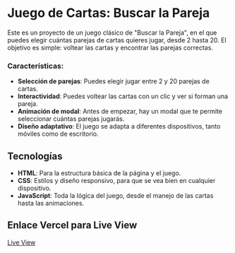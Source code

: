 # Juego de Cartas: Buscar la Pareja

Este es un proyecto de un juego clásico de "Buscar la Pareja", en el que puedes elegir cuántas parejas de cartas quieres jugar, desde 2 hasta 20. El objetivo es simple: voltear las cartas y encontrar las parejas correctas.

### Características:

- **Selección de parejas**: Puedes elegir jugar entre 2 y 20 parejas de cartas.
- **Interactividad**: Puedes voltear las cartas con un clic y ver si forman una pareja.
- **Animación de modal**: Antes de empezar, hay un modal que te permite seleccionar cuántas parejas jugarás.
- **Diseño adaptativo**: El juego se adapta a diferentes dispositivos, tanto móviles como de escritorio.

## Tecnologías

- **HTML**: Para la estructura básica de la página y el juego.
- **CSS**: Estilos y diseño responsivo, para que se vea bien en cualquier dispositivo.
- **JavaScript**: Toda la lógica del juego, desde el manejo de las cartas hasta las animaciones.

## Enlace Vercel para Live View

[Live View](https://prueba-final-tema6.vercel.app/)